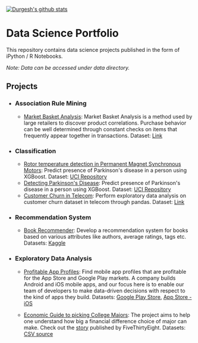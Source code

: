 [![Durgesh's github stats](https://github-readme-stats.vercel.app/api?username=durgeshM-ai&count_private=true&show_icons=true&theme=radical&hide_rank=false)](https://github.com/anuraghazra/github-readme-stats)

# Data Science Portfolio
This repository contains data science projects published in the form of iPython / R Notebooks.

_Note: Data can be accessed under data directory._

## Projects
- ### Association Rule Mining
	- [Market Basket Analysis](): Market Basket Analysis is a method used by large retailers to discover product correlations. Purchase behavior can be well determined through constant checks on items that frequently appear together in transactions. Dataset: [Link](https://github.com/durgeshM-ai/Data-Science-Projects/blob/master/datasets/BreadBasket_DMS.csv)

- ### Classification
	- [Rotor temperature detection in Permanent Magnet Synchronous Motors](https://github.com/durgeshM-ai/Data-Science-Projects/blob/master/python_notebooks/Detecting%20Parkinson's%20disease.ipynb): Predict presence of Parkinson's disease in a person using XGBoost. Dataset: [UCI Repository](https://archive.ics.uci.edu/ml/datasets/Parkinsons)
	- [Detecting Parkinson's Disease](https://github.com/durgeshM-ai/Data-Science-Projects/blob/master/python_notebooks/Detecting%20Parkinson's%20disease.ipynb): Predict presence of Parkinson's disease in a person using XGBoost. Dataset: [UCI Repository](https://archive.ics.uci.edu/ml/datasets/Parkinsons)
	- [Customer Churn in Telecom](https://github.com/durgeshM-ai/Data-Science-Projects/blob/master/python_notebooks/EDA.pandas%20-%20customer%20churn.ipynb): Perform exploratory data analysis on customer churn dataset in telecom through pandas. Dataset: [Link](https://github.com/durgeshM-ai/Data-Science-Projects/blob/master/datasets/telecom_churn_csv.csv)
	
- ### Recommendation System
	- [Book Recommender](python_notebooks/Book_Recommender_Mishra_Durgesh.ipynb): Develop a recommendation system for books based on various attributes like authors, average ratings, tags etc. Datasets: [Kaggle](https://www.kaggle.com/zygmunt/goodbooks-10k)

- ### Exploratory Data Analysis
	- [Profitable App Profiles](python_notebooks/ProfitableAppProfiles.ipynb): Find mobile app profiles that are profitable for the App Store and Google Play markets. A company builds Android and iOS mobile apps, and our focus here is to enable our team of developers to make data-driven decisions with respect to the kind of apps they build. Datasets: [Google Play Store](https://www.kaggle.com/lava18/google-play-store-apps), [App Store - iOS]()

	- [Economic Guide to picking College Majors](https://github.com/durgeshM-ai/Data-Science-Projects/blob/master/python_notebooks/Econ%20College%20Major.ipynb): The project aims to help one understand how big a financial difference choice of major can make. Check out the [story](https://fivethirtyeight.com/features/the-economic-guide-to-picking-a-college-major/) published by FiveThirtyEight. Datasets: [CSV source](https://github.com/fivethirtyeight/data/blob/master/college-majors/recent-grads.csv)

